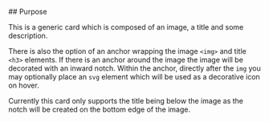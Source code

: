 ## Purpose

This is a generic card which is composed of an image, a title and some description.

There is also the option of an anchor wrapping the image `<img>` and title `<h3>` elements. If there is an anchor around the image the image will be decorated with an inward notch. Within the anchor, directly after the `img` you may optionally place an `svg` element which will be used as a decorative icon on hover. 

Currently this card only supports the title being below the image as the notch will be created on the bottom edge of the image.
